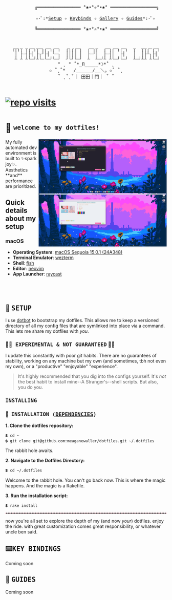 <div align="justify">
    <div align="center">
        <pre align="center">
        ╔════════════════ °❀•°✮°•❀° ═════════════════╗<br>
        ✧･ﾟ:*<a href="#-setup">Setup</a> ✧ <a href="#%EF%B8%8Fkey-bindings">Keybinds</a> ✧ <a href="https://github.com/meaganewaller/dotfiles/wiki/Gallery">Gallery</a> ✧ <a href="#-guides">Guides</a>*:･ﾟ✧ <br>
        ╚════════════════ °❀•°✮°•❀° ═════════════════╝
        </pre>
    </div>
</div>

<pre align="center">

┌┬┐┬ ┬┌─┐┬─┐┌─┐┌─┐  ┌┐┌┌─┐  ┌─┐┬  ┌─┐┌─┐┌─┐  ┬  ┬┬┌─┌─┐
│ ├─┤├┤ ├┬┘├┤ └─┐  ││││ │  ├─┘│  ├─┤│  ├┤   │  │├┴┐├┤
 ┴ ┴ ┴└─┘┴└─└─┘└─┘  ┘└┘└─┘  ┴  ┴─┘┴ ┴└─┘└─┘  ┴─┘┴┴ ┴└─┘
° ˛ ° ˚*_Π_____*☽*˚ ˛
✩ ˚˛˚*   /______/__＼。✩˚ ˚˛
˚ ˛˚˛˚｜ 田田｜門｜ ˚ ˚

</pre>

# [![repo visits](https://badges.pufler.dev/visits/meaganewaller/dotfiles?style=flat-square&label=&color=000000&logo=github&logoColor=white&labelColor=000000)](#)

</div>

# 🌷 <sup><sub><samp> welcome to my dotfiles! </samp></sub></sup>

<picture>
<source media="(prefers-color-scheme: dark)" alt="Screenshot of my desktop (dark mode)" align="right" width="400px"
srcset=""/>
<img alt="Screenshot of my desktop in darkmode" align="right" width="400px" src="meta/assets/darkmode.png"/>
</picture>

<picture>
<source media="(prefers-color-scheme: light)" alt="Screenshot of my desktop (light mode)" align="right" width="400px"
srcset=""/>
<img alt="Screenshot of my desktop in lightmode" align="right" width="400px" src="meta/assets/lightmode.png"/>
</picture>


<div align="left">
My fully automated dev environment is built to ✨spark joy✨. Aesthetics **and** performance are prioritized.


## Quick details about my setup

### macOS

- **Operating System**: [macOS Sequoia 15.0.1 (24A348)](https://apple.com/macos/macos-sequoia/)
- **Terminal Emulator**: [wezterm](https://wezfurlong.org/wezterm/index.html)
- **Shell**: [fish](https://fishshell.com/)
- **Editor**: [neovim](https://neovim.io/)
- **App Launcher**: [raycast](https://raycast.com)

</div>

<h1>
  <a href="#---------1">
    <img alt="" align="right" src="https://img.shields.io/github/commit-activity/m/meaganewaller/dotfiles/main?style=flat-square&label=&color=000000&logo=gitbook&logoColor=white&labelColor=000000"/>
  </a>
</h1>

<br />

## 🌱 <samp>SETUP</samp>

I use [dotbot](https://github.com/anishathalye/dotbot) to bootstrap my dotfiles. This allows me to keep a versioned
directory of all my config files that are symlinked into place via a command. This lets me share my dotfiles with _you_.

### 🧪🔬<samp> EXPERIMENTAL & NOT GUARANTEED</samp> 💁‍♀️

I update this constantly with poor git habits. There are no guarantees of stability, working on any machine but my own (and sometimes, tbh not even my own), or a "productive" "enjoyable" "experience".

> It's highly recommended that you dig into the configs yourself. It's _not_ the best habit to install mine--A Stranger's--shell scripts. But also, you do you.

### <samp>INSTALLING</samp>
### :blossom: ‎ <samp>INSTALLATION ([DEPENDENCIES](./REPOLOGY.md))</samp>

**1. Clone the dotfiles repository:**

```sh
💲 cd ~
💲 git clone git@github.com:meaganewaller/dotfiles.git ~/.dotfiles
```

The rabbit hole awaits.

**2. Navigate to the Dotfiles Directory:**

```sh
💲 cd ~/.dotfiles
```


Welcome to the rabbit hole. You can't go back now. This is where the magic happens. And the magic is a Rakefile.

**3. Run the installation script:**

```sh
💲 rake install
```

<hr style="border:1px dashed pink" />

now you're all set to explore the depth of my (and now _your_) dotfiles. enjoy the ride. with great customization comes
great responsibility, or whatever uncle ben said.

</div>

## ⌨️<samp>KEY BINDINGS</samp>
Coming soon

## 🧭 <samp>GUIDES</samp>
Coming soon

